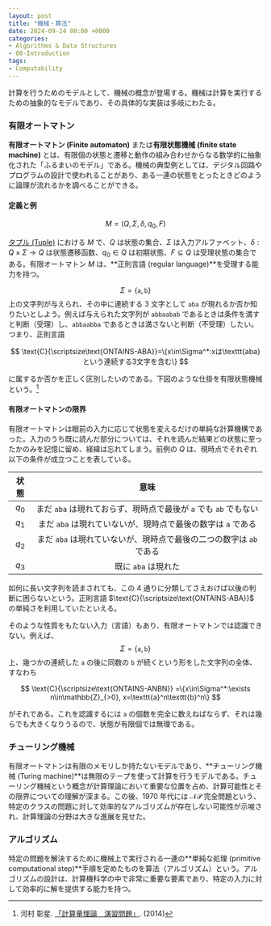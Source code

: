 ```yaml
---
layout: post
title: "機械・算法"
date: 2024-09-24 00:00 +0000
categories:
- Algorithms & Data Structures
- 00-Introduction
tags:
- Computability
---
```

計算を行うためのモデルとして、機械の概念が登場する。機械は計算を実行するための抽象的なモデルであり、その具体的な実装は多岐にわたる。

### 有限オートマトン

**有限オートマトン (Finite automaton)** または**有限状態機械 (finite state machine)** とは、有限個の状態と遷移と動作の組み合わせからなる数学的に抽象化された「ふるまいのモデル」である。機械の典型例としては、デジタル回路やプログラムの設計で使われることがあり、ある一連の状態をとったときどのように論理が流れるかを調べることができる。

#### 定義と例

$$
M=(Q,\Sigma,\delta,q_0,F)
$$

[タプル (Tuple)](https://ja.wikipedia.org/?curid=223490) における $M$ で、$Q$ は状態の集合、$\Sigma$ は入力アルファベット、$\delta: Q \times\Sigma\to Q$ は状態遷移函数、$q_0\in Q$ は初期状態、$F \subseteq Q$ は受理状態の集合である。有限オートマトン $M$ は、**正則言語 (regular language)**を受理する能力を持つ。

$$\Sigma=\{\texttt{a},\texttt{b}\}$$ 上の文字列が与えられ、その中に連続する $3$ 文字として $\texttt{aba}$ が現れるか否か知りたいとしよう。例えば与えられた文字列が $\texttt{abbaabab}$ であるときは条件を満すと判断（受理）し、$\texttt{abbaabba}$ であるときは満さないと判断（不受理）したい。つまり、正則言語

$$
\text{C}{\scriptsize\text{ONTAINS-ABA}}=\{x\in\Sigma^*:xは\texttt{aba}という連続する3文字を含む\}
$$

に属するか否かを正しく区別したいのである。下図のような仕掛を有限状態機械という。[^1]

[^1]: 河村 彰星. [「計算量理論　演習問題」](https://www.kurims.kyoto-u.ac.jp/~kawamura/keisanryo/enshu.html). (2014)

<center>
<script type="text/tikz">
\tikzcdset{
	every label/.append style={font=\large},
	every arrow/.append style={red,thick}
}
\begin{tikzcd}[line width=1pt]
|[shape=circle,draw=red,red,alias=A] | q_0\arrow[loop left,"\texttt{b}"]\arrow[r,"\texttt{a}"] & |[shape=circle,draw=red,red] | q_1\arrow[loop above,"\texttt{a}"]\arrow[r,"\texttt{b}"] & |[shape=circle,draw=red,red,alias=B] | q_2\arrow[l,bend left=30,from=B,to=A]{}{\texttt{b}}\arrow[r,"\texttt{a}"] & |[shape=circle,double=red!50,draw=red,red] | q_3\arrow[loop right,"\texttt{a,b}"]
\end{tikzcd}
</script>
</center>

#### 有限オートマトンの限界

有限オートマトンは眼前の入力に応じて状態を変えるだけの単純な計算機構であった。入力のうち既に読んだ部分については、それを読んだ結果どの状態に至ったかのみを記憶に留め、経緯は忘れてしまう。前例の $Q$ は、現時点でそれぞれ以下の条件が成立つことを表している。

|状態|意味|
|:-:|:-:|
|$q_0$|まだ $\texttt{aba}$ は現れておらず、現時点で最後が $\texttt{a}$ でも $\texttt{ab}$ でもない|
|$q_1$|まだ $\texttt{aba}$ は現れていないが、現時点で最後の数字は $\texttt{a}$ である|
|$q_2$|まだ $\texttt{aba}$ は現れていないが、現時点で最後の二つの数字は $\texttt{ab}$ である|
|$q_3$|既に $\texttt{aba}$ は現れた|

如何に長い文字列を読まされても、この $4$ 通りに分類してさえおけば以後の判断に困らないという。正則言語 $\text{C}{\scriptsize\text{ONTAINS-ABA}}$ の単純さを利用していたといえる。

そのような性質をもたない入力（言語）もあり、有限オートマトンでは認識できない。例えば、$$\Sigma=\{\texttt{a},\texttt{b}\}$$ 上、幾つかの連続した $\texttt{a}$ の後に同数の $\texttt{b}$ が続くという形をした文字列の全体、すなわち

$$
\text{C}{\scriptsize\text{ONTAINS-ANBN}} =\{x\in\Sigma^*:\exists n\in\mathbb{Z}_{>0}, x=\texttt{a}^n\texttt{b}^n\}
$$

がそれである。これを認識するには $\texttt{a}$ の個数を完全に数えねばならず、それは幾らでも大きくなりうるので、状態が有限個では無理である。

### チューリング機械

有限オートマトンは有限のメモリしか持たないモデルであり、**チューリング機械 (Turing machine)**は無限のテープを使って計算を行うモデルである。チューリング機械という概念が計算理論において重要な位置を占め、計算可能性とその限界についての理解が深まる。この後、$1970$ 年代には $\mathcal{NP}$ 完全問題という、特定のクラスの問題に対して効率的なアルゴリズムが存在しない可能性が示唆され、計算理論の分野は大きな進展を見せた。

### アルゴリズム

特定の問題を解決するために機械上で実行される一連の**単純な処理 (primitive computational step)**手順を定めたものを算法（アルゴリズム）という。アルゴリズムの設計は、計算機科学の中で非常に重要な要素であり、特定の入力に対して効率的に解を提供する能力を持つ。
